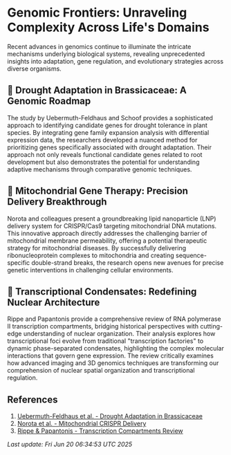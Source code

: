 # Genomic Frontiers: Unraveling Complexity Across Life's Domains

Recent advances in genomics continue to illuminate the intricate mechanisms underlying biological systems, revealing unprecedented insights into adaptation, gene regulation, and evolutionary strategies across diverse organisms.

## 🌱 Drought Adaptation in Brassicaceae: A Genomic Roadmap

The study by Uebermuth-Feldhaus and Schoof provides a sophisticated approach to identifying candidate genes for drought tolerance in plant species. By integrating gene family expansion analysis with differential expression data, the researchers developed a nuanced method for prioritizing genes specifically associated with drought adaptation. Their approach not only reveals functional candidate genes related to root development but also demonstrates the potential for understanding adaptive mechanisms through comparative genomic techniques.

## 🧬 Mitochondrial Gene Therapy: Precision Delivery Breakthrough

Norota and colleagues present a groundbreaking lipid nanoparticle (LNP) delivery system for CRISPR/Cas9 targeting mitochondrial DNA mutations. This innovative approach directly addresses the challenging barrier of mitochondrial membrane permeability, offering a potential therapeutic strategy for mitochondrial diseases. By successfully delivering ribonucleoprotein complexes to mitochondria and creating sequence-specific double-strand breaks, the research opens new avenues for precise genetic interventions in challenging cellular environments.

## 🧠 Transcriptional Condensates: Redefining Nuclear Architecture

Rippe and Papantonis provide a comprehensive review of RNA polymerase II transcription compartments, bridging historical perspectives with cutting-edge understanding of nuclear organization. Their analysis explores how transcriptional foci evolve from traditional "transcription factories" to dynamic phase-separated condensates, highlighting the complex molecular interactions that govern gene expression. The review critically examines how advanced imaging and 3D genomics techniques are transforming our comprehension of nuclear spatial organization and transcriptional regulation.

## References

1. [Uebermuth-Feldhaus et al. - Drought Adaptation in Brassicaceae](https://pubmed.ncbi.nlm.nih.gov/40537742)
2. [Norota et al. - Mitochondrial CRISPR Delivery](https://pubmed.ncbi.nlm.nih.gov/40537532)
3. [Rippe & Papantonis - Transcription Compartments Review](https://pubmed.ncbi.nlm.nih.gov/40537661)

*Last update: Fri Jun 20 06:34:53 UTC 2025*
